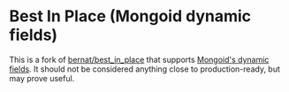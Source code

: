 # Best In Place (Mongoid dynamic fields)

This is a fork of [bernat/best_in_place](https://github.com/bernat/best_in_place) that supports [Mongoid's dynamic fields](http://mongoid.org/en/mongoid/docs/documents.html#dynamic_fields). It should not be considered anything close to production-ready, but may prove useful.